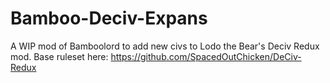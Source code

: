 # Bamboo-Deciv-Expans
A WIP mod of Bamboolord to add new civs to Lodo the Bear's Deciv Redux mod.
Base ruleset here:
https://github.com/SpacedOutChicken/DeCiv-Redux
